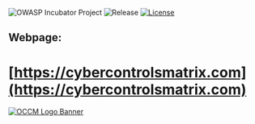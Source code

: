 ![OWASP Incubator Project](https://owasp.org/www-project-cyber-controls-matrix/assets/images/OWASP-Incubator_Project-blue.svg)
![Release](https://owasp.org/www-project-cyber-controls-matrix/assets/images/release-tbd-blue.svg)
[![License](https://owasp.org/www-project-cyber-controls-matrix/assets/images/license-CC--BY_4.0-blue.svg)](https://creativecommons.org/licenses/by/4.0/)

## Webpage:
# [https://cybercontrolsmatrix.com](https://cybercontrolsmatrix.com)

[![OCCM Logo Banner](https://owasp.org/www-project-cyber-controls-matrix/assets/images/OCCM-logo-1000x348-wht.png)](https://cybercontrolsmatrix.com)
